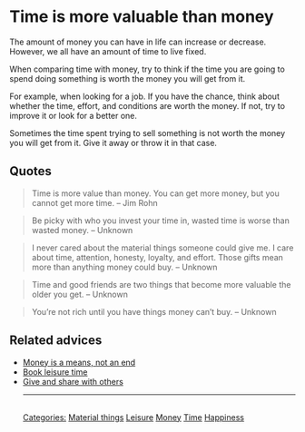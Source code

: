 # Time is more valuable than money

The amount of money you can have in life can increase or decrease. However, we all have an amount of time to live fixed.

When comparing time with money, try to think if the time you are going to spend doing something is worth the money you will get from it.

For example, when looking for a job. If you have the chance, think about whether the time, effort, and conditions are worth the money. If not, try to improve it or look for a better one.

Sometimes the time spent trying to sell something is not worth the money you will get from it. Give it away or throw it in that case.

## Quotes

> Time is more value than money. You can get more money, but you cannot get more time. – Jim Rohn

> Be picky with who you invest your time in, wasted time is worse than wasted money. – Unknown

> I never cared about the material things someone could give me. I care about time, attention, honesty, loyalty, and effort. Those gifts mean more than anything money could buy. – Unknown

> Time and good friends are two things that become more valuable the older you get. – Unknown

> You’re not rich until you have things money can’t buy. – Unknown

## Related advices

- [Money is a means, not an end](../Money%20is%20a%20means,%20not%20an%20end/index.md)
- [Book leisure time](../Book%20leisure%20time/index.md)
- [Give and share with others](../Give%20and%20share%20with%20others/index.md)<hr/><br/>[Categories:](../Categories/index.md) [Material things](../Categories/Material%20things.md) [Leisure](../Categories/Leisure.md) [Money](../Categories/Money.md) [Time](../Categories/Time.md) [Happiness](../Categories/Happiness.md)